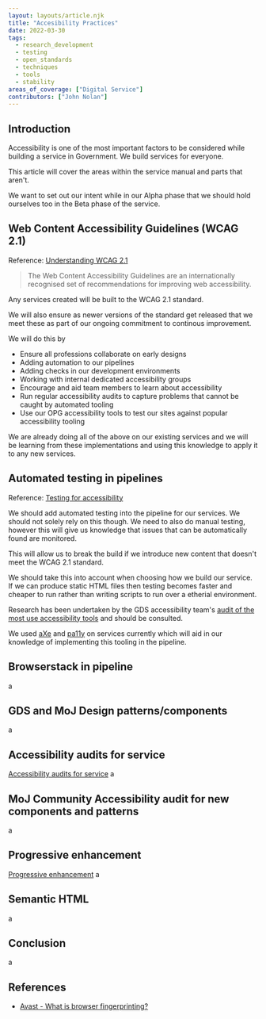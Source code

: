 ```yaml
---
layout: layouts/article.njk
title: "Accesibility Practices"
date: 2022-03-30
tags: 
  - research_development
  - testing
  - open_standards
  - techniques
  - tools
  - stability
areas_of_coverage: ["Digital Service"]
contributors: ["John Nolan"]
---
```


## Introduction

Accessibility is one of the most important factors to be considered while building a service in Government. We build services for everyone.

This article will cover the areas within the service manual and parts that aren't.

We want to set out our intent while in our Alpha phase that we should hold ourselves too in the Beta phase of the service.

## Web Content Accessibility Guidelines (WCAG 2.1)

Reference: [Understanding WCAG 2.1](https://www.gov.uk/service-manual/helping-people-to-use-your-service/understanding-wcag#wcag-design-principles)

> The Web Content Accessibility Guidelines are an internationally recognised set of recommendations for improving web accessibility.

Any services created will be built to the WCAG 2.1 standard.

We will also ensure as newer versions of the standard get released that we meet these as part of our ongoing commitment to continous improvement.

We will do this by

* Ensure all professions collaborate on early designs
* Adding automation to our pipelines
* Adding checks in our development environments
* Working with internal dedicated accessibility groups
* Encourage and aid team members to learn about accessibility
* Run regular accessibility audits to capture problems that cannot be caught by automated tooling
* Use our OPG accessibility tools to test our sites against popular accessibility tooling

We are already doing all of the above on our existing services and we will be learning from these implementations and using this knowledge to apply it to any new services.

## Automated testing in pipelines

Reference: [Testing for accessibility](https://www.gov.uk/service-manual/helping-people-to-use-your-service/testing-for-accessibility)

We should add automated testing into the pipeline for our services. We should not solely rely on this though. We need to also do manual testing, however this will give us knowledge that issues that can be automatically found are monitored.

This will allow us to break the build if we introduce new content that doesn't meet the WCAG 2.1 standard.

We should take this into account when choosing how we build our service. If we can produce static HTML files then testing becomes faster and cheaper to run rather than writing scripts to run over a etherial environment.

Research has been undertaken by the GDS accessibility team's [audit of the most use accessibility tools](https://alphagov.github.io/accessibility-tool-audit/) and should be consulted.

We used [aXe](https://www.deque.com/axe/) and [pa11y](https://pa11y.org/) on services currently which will aid in our knowledge of implementing this tooling in the pipeline.

## Browserstack in pipeline

a

## GDS and MoJ Design patterns/components

a

## Accessibility audits for service

[Accessibility audits for service](https://www.gov.uk/service-manual/helping-people-to-use-your-service/getting-an-accessibility-audit)
a

## MoJ Community Accessibility audit for new components and patterns

a

## Progressive enhancement

[Progressive enhancement](https://www.gov.uk/service-manual/technology/using-progressive-enhancement)
a

## Semantic HTML

a

## Conclusion

a

## References

* [Avast - What is browser fingerprinting?](https://www.avast.com/c-what-is-browser-fingerprinting)

